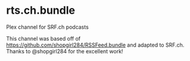 # rts.ch.bundle
Plex channel for SRF.ch podcasts

This channel was based off of https://github.com/shopgirl284/RSSFeed.bundle and adapted to SRF.ch. Thanks to @shopgirl284 for the excellent work!
